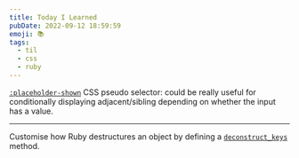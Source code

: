 ```yaml
---
title: Today I Learned
pubDate: 2022-09-12 18:59:59
emoji: 📚
tags:
  - til
  - css
  - ruby
---
```


[`:placeholder-shown`](https://developer.mozilla.org/en-US/docs/Web/CSS/:placeholder-shown) CSS pseudo selector: could be really useful for conditionally displaying adjacent/sibling depending on whether the input has a value.

---

Customise how Ruby destructures an object by defining a [`deconstruct_keys`](https://ruby-doc.org/core-3.1.2/doc/syntax/pattern_matching_rdoc.html#label-Matching+non-primitive+objects-3A+deconstruct+and+deconstruct_keys) method.
